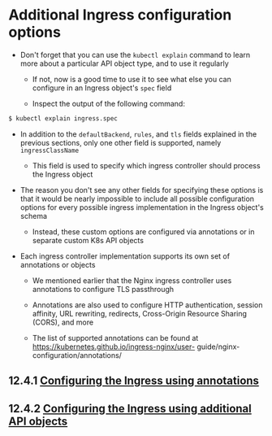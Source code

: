 # Additional Ingress configuration options

* Don't forget that you can use the `kubectl explain` command to learn more about a particular API object type, and to use it regularly

  * If not, now is a good time to use it to see what else you can configure in an Ingress object's `spec` field

  * Inspect the output of the following command:

```zsh
$ kubectl explain ingress.spec
```

* In addition to the `defaultBackend`, `rules`, and `tls` fields explained in the previous sections, only one other field is supported, namely `ingressClassName`

  * This field is used to specify which ingress controller should process the Ingress object

* The reason you don't see any other fields for specifying these options is that it would be nearly impossible to include all possible configuration options for every possible ingress implementation in the Ingress object's schema

  * Instead, these custom options are configured via annotations or in separate custom K8s API objects

* Each ingress controller implementation supports its own set of annotations or objects

  * We mentioned earlier that the Nginx ingress controller uses annotations to configure TLS passthrough

  * Annotations are also used to configure HTTP authentication, session affinity, URL rewriting, redirects, Cross-Origin Resource Sharing (CORS), and more

  * The list of supported annotations can be found at https://kubernetes.github.io/ingress-nginx/user- guide/nginx-configuration/annotations/

## 12.4.1 [Configuring the Ingress using annotations](configure-ingress-using-annotations/README.md)

## 12.4.2 [Configuring the Ingress using additional API objects](configure-ingress-using-api-objects/README.md)
